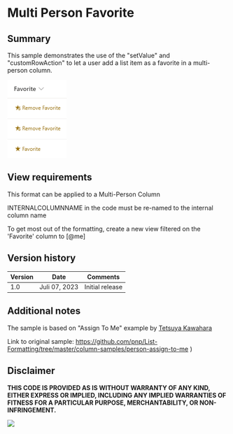 # Multi Person Favorite

## Summary
This sample demonstrates the use of the "setValue" and "customRowAction" to let a user add a list item as a favorite in a multi-person column.

![screenshot of the sample](assets/screenshot.PNG)

## View requirements

This format can be applied to a Multi-Person Column

INTERNALCOLUMNNAME in the code must be re-named to the internal column name

To get most out of the formatting, create a new view filtered on the 'Favorite' column to [@me]

## Version history

Version |Date         |Comments
--------|-------------|--------
1.0     |Juli 07, 2023 |Initial release

## Additional notes

The sample is based on "Assign To Me" example by [Tetsuya Kawahara](https://github.com/tecchan1107) 

Link to original sample: https://github.com/pnp/List-Formatting/tree/master/column-samples/person-assign-to-me )

## Disclaimer

**THIS CODE IS PROVIDED AS IS WITHOUT WARRANTY OF ANY KIND, EITHER EXPRESS OR IMPLIED, INCLUDING ANY IMPLIED WARRANTIES OF FITNESS FOR A PARTICULAR PURPOSE, MERCHANTABILITY, OR NON-INFRINGEMENT.**

<img src="https://pnptelemetry.azurewebsites.net/list-formatting/column-samples/person-assign-to-me" />

